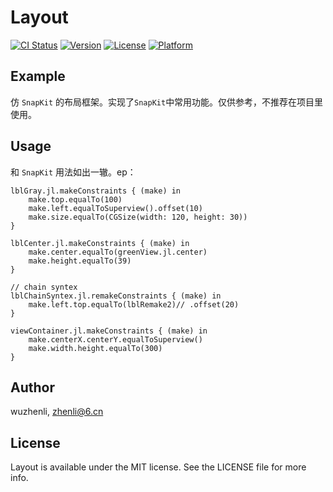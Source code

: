 # Layout

[![CI Status](https://img.shields.io/travis/wuzhenli/Layout.svg?style=flat)](https://travis-ci.org/wuzhenli/Layout)
[![Version](https://img.shields.io/cocoapods/v/Layout.svg?style=flat)](https://cocoapods.org/pods/Layout)
[![License](https://img.shields.io/cocoapods/l/Layout.svg?style=flat)](https://cocoapods.org/pods/Layout)
[![Platform](https://img.shields.io/cocoapods/p/Layout.svg?style=flat)](https://cocoapods.org/pods/Layout)

## Example

仿 `SnapKit` 的布局框架。实现了`SnapKit`中常用功能。仅供参考，不推荐在项目里使用。

## Usage
和 `SnapKit` 用法如出一辙。ep：

```
lblGray.jl.makeConstraints { (make) in
    make.top.equalTo(100)
    make.left.equalToSuperview().offset(10)
    make.size.equalTo(CGSize(width: 120, height: 30))
}

lblCenter.jl.makeConstraints { (make) in
    make.center.equalTo(greenView.jl.center)
    make.height.equalTo(39)
}

// chain syntex
lblChainSyntex.jl.remakeConstraints { (make) in
    make.left.top.equalTo(lblRemake2)// .offset(20)
}

viewContainer.jl.makeConstraints { (make) in
    make.centerX.centerY.equalToSuperview()
    make.width.height.equalTo(300)
}
```

## Author

wuzhenli, zhenli@6.cn

## License

Layout is available under the MIT license. See the LICENSE file for more info.
